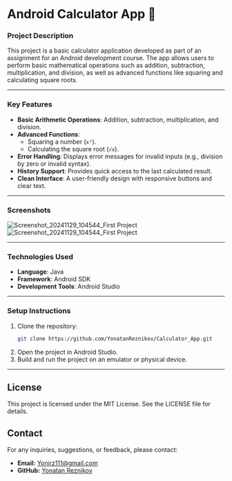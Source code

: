 # Android Calculator App 🧮

### **Project Description**
This project is a basic calculator application developed as part of an assignment for an Android development course. The app allows users to perform basic mathematical operations such as addition, subtraction, multiplication, and division, as well as advanced functions like squaring and calculating square roots.

---

### **Key Features**
- **Basic Arithmetic Operations**: Addition, subtraction, multiplication, and division.
- **Advanced Functions**:
  - Squaring a number (`x²`).
  - Calculating the square root (`√x`).
- **Error Handling**: Displays error messages for invalid inputs (e.g., division by zero or invalid syntax).
- **History Support**: Provides quick access to the last calculated result.
- **Clean Interface**: A user-friendly design with responsive buttons and clear text.

---

### **Screenshots**

![Screenshot_20241129_104544_First Project](https://github.com/user-attachments/assets/a3bdaa82-bf71-43c1-a424-b5332f3dbd8f)
![Screenshot_20241129_104544_First Project](https://github.com/user-attachments/assets/afbb21bc-df7a-4e90-8e77-1815f6bac45b)



---

### **Technologies Used**
- **Language**: Java
- **Framework**: Android SDK
- **Development Tools**: Android Studio

---

### **Setup Instructions**
1. Clone the repository:
   ```bash
   git clone https://github.com/YonatanReznikov/Calculator_App.git
2. Open the project in Android Studio.
3. Build and run the project on an emulator or physical device.

---

## License

This project is licensed under the MIT License. See the LICENSE file for details.


## Contact

For any inquiries, suggestions, or feedback, please contact:

- **Email:** Yonirz111@gmail.com
- **GitHub:** [Yonatan Reznikov](https://github.com/YonatanReznikov)

